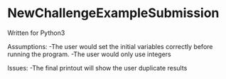 # NewChallengeExampleSubmission
Written for Python3

Assumptions:
-The user would set the initial variables correctly before running the program.
-The user would only use integers


Issues:
-The final printout will show the user duplicate results
